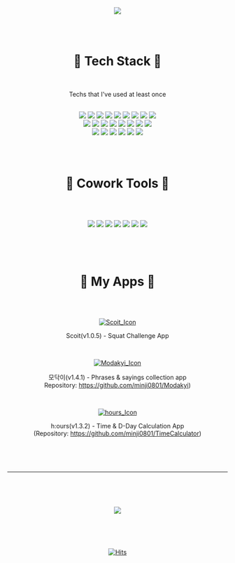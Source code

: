 <div align="center">
 
  <!-- Header -->
  <img src="https://capsule-render.vercel.app/api?type=Rounded&color=438CB5&height=300&section=header&text=Minji%20Kim&fontSize=90&fontColor=FFFFFF"/>
  
  <br/>
  <br/>
  <br/>
  <br/>
  
  <!-- Badge -->
  # 🦋 Tech Stack 🦋
  <br/>
  
  Techs that I've used at least once
  
  <br/>
  
  <!-- Language -->
  <img src="https://img.shields.io/badge/Swift-F05138?style=flat-square&logo=Swift&logoColor=white"/>
  <img src="https://img.shields.io/badge/Java-007396?style=flat-square&logo=Java&logoColor=white"/>
  <img src="https://img.shields.io/badge/Javascript-F7DF1E?style=flat-square&logo=JavaScript&logoColor=black"/>
  <img src="https://img.shields.io/badge/HTML-E34F26?style=flat-square&logo=HTML5&logoColor=white"/>
  <img src="https://img.shields.io/badge/CSS-1572B6?style=flat-square&logo=CSS3&logoColor=white"/>
  <img src="https://img.shields.io/badge/C%23-239120?style=flat-square&logo=C%20Sharp&logoColor=white"/>
  <img src="https://img.shields.io/badge/C++-00599C?style=flat-square&logo=C%2B%2B&logoColor=white"/>
  <img src="https://img.shields.io/badge/C-A8B9CC?style=flat-square&logo=C&logoColor=white"/>
  <img src="https://img.shields.io/badge/Python-3766AB?style=flat-square&logo=Python&logoColor=white"/>
    
  <br/>
  
  <!-- Database & Library & Platform -->
  <img src="https://img.shields.io/badge/Firebase-FFCA28?style=flat-square&logo=Firebase&logoColor=black"/>
  <img src="https://img.shields.io/badge/MS%20SQL-CC2927?style=flat-square&logo=Microsoft%20SQL%20Server&logoColor=white"/>
  <img src="https://img.shields.io/badge/MySQL-4479A1?style=flat-square&logo=MySQL&logoColor=white"/>
  <img src="https://img.shields.io/badge/SQLite-003B57?style=flat-square&logo=SQLite&logoColor=white"/>
  <img src="https://img.shields.io/badge/jQuery-0769AD?style=flat-square&logo=jQuery&logoColor=white"/>
  <img src="https://img.shields.io/badge/Node.js-339933?style=flat-square&logo=Node.js&logoColor=white"/>
  <img src="https://img.shields.io/badge/Tensorflor-FF6F00?style=flat-square&logo=TensorFlow&logoColor=white"/>
  <img src="https://img.shields.io/badge/Google%20Colab-F9AB00?style=flat-square&logo=Google%20Colab&logoColor=white"/>
  
  <br/>
  
  <!-- Develope Tool -->
  <img src="https://img.shields.io/badge/Xcode-147EFB?style=flat-square&logo=Xcode&logoColor=white"/>
  <img src="https://img.shields.io/badge/Android%20Studio-3DDC84?style=flat-square&logo=Android%20Studio&logoColor=white"/>
  <img src="https://img.shields.io/badge/Visual%20Studio%20Code-007ACC?style=flat-square&logo=Visual%20Studio%20Code&logoColor=white"/>
  <img src="https://img.shields.io/badge/Visual%20Studio-5C2D91?style=flat-square&logo=Visual%20Studio&logoColor=white"/>
  <img src="https://img.shields.io/badge/Eclipse%20IDE-2C2255?style=flat-square&logo=Eclipse%20IDE&logoColor=white"/>
  <img src="https://img.shields.io/badge/PyCharm-000000?style=flat-square&logo=PyCharm&logoColor=white"/>
  
  <br/>
  <br/>
  <br/>
  <br/>
  
  # 🐬 Cowork Tools 🐬
 
  <br/>
  <br/>
<!--   https://zeplin.io/static/favicon-256x256.png -->
  <p>
    <img src="https://img.shields.io/badge/GitHub-181717?style=flat-square&logo=GitHub&logoColor=white"/>
    <img src="https://img.shields.io/badge/Notion-181717?style=flat-square&logo=Notion&logoColor=white"/>
    <img src="https://img.shields.io/badge/Figma-F24E1E?style=flat-square&logo=Figma&logoColor=white"/>
    <img src="https://img.shields.io/badge/Slack-4A154B?style=flat-square&logo=Slack&logoColor=white"/>
    <img src="https://img.shields.io/badge/Postman-FF6C37?style=flat-square&logo=Postman&logoColor=white"/>
    <img src="https://img.shields.io/badge/Evernote-00A82D?style=flat-square&logo=Evernote&logoColor=white"/>
    <img src="https://img.shields.io/badge/Zeplin-F2B437?style=flat-square"/>
  </p>
  
  <br/>
  <br/>
  <br/>

  <!-- Experience -->

  <!-- My Apps -->
  # 💙 My Apps 💙
  
  <br/>
  <br/>
  
  [![Scoit_Icon](https://user-images.githubusercontent.com/49383370/152141886-3e2b33b6-608e-4b5d-8dce-41192ffca72c.png)](https://apps.apple.com/kr/app/scoit/id1576850548)
  
  Scoit(v1.0.5) - Squat Challenge App
  
  <br/>
  
  [![Modakyi_Icon](https://user-images.githubusercontent.com/49383370/152140350-9b1d1818-6e98-43f8-8079-4ce7a75c626f.png)](https://apps.apple.com/kr/app/%EB%AA%A8%EB%8B%A5%EC%9D%B4/id1596424726)
  
  모닥이(v1.4.1) - Phrases & sayings collection app
  <br/>
  Repository: https://github.com/minji0801/Modakyi)
  
  <br/>
  
  [![hours_Icon](https://user-images.githubusercontent.com/49383370/152140716-a8f04be2-dba8-4528-b07a-8f44b85273fe.png)](https://apps.apple.com/kr/app/h-ours/id1605524722)
    
  h:ours(v1.3.2) - Time & D-Day Calculation App
  <br/>
  (Repository: https://github.com/minji0801/TimeCalculator)
    

  <br/>
  <br/>
  <br/>
  
  ---
  
  <br/>
  <br/>
  <br/>
  
  <!-- GitHub Stats -->
  <a href="https://github.com/minji0801"><img src="https://github-readme-stats.vercel.app/api?username=minji0801&show_icons=true"/></a>
  
  <br/>
  <br/>
  <br/>
  
  <!-- Hit -->
  [![Hits](https://hits.seeyoufarm.com/api/count/incr/badge.svg?url=https%3A%2F%2Fgithub.com%2Fminji0801&count_bg=%23438CB5&title_bg=%23555555&icon=github.svg&icon_color=%23E7E7E7&title=hits&edge_flat=false)](https://github.com/minji0801)
</div>
